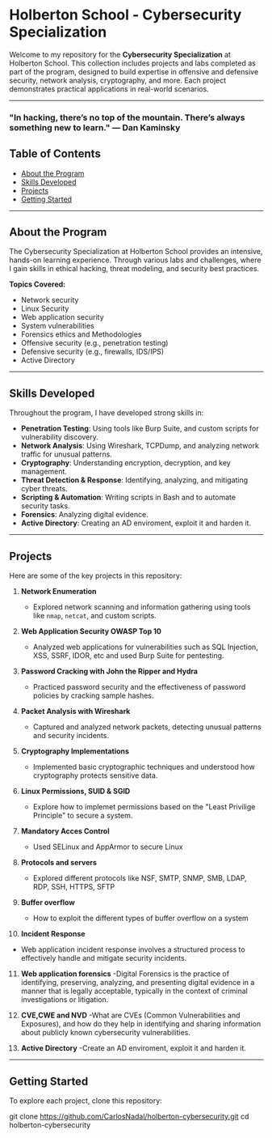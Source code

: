 # Holberton School - Cybersecurity Specialization

Welcome to my repository for the **Cybersecurity Specialization** at Holberton School. This collection includes projects and labs completed as part of the program, designed to build expertise in offensive and defensive security, network analysis, cryptography, and more. Each project demonstrates practical applications in real-world scenarios.

---
### "In hacking, there’s no top of the mountain. There’s always something new to learn." — Dan Kaminsky

## Table of Contents
- [About the Program](#about-the-program)
- [Skills Developed](#skills-developed)
- [Projects](#projects)
- [Getting Started](#getting-started)

---

## About the Program

The Cybersecurity Specialization at Holberton School provides an intensive, hands-on learning experience. Through various labs and challenges, where I gain skills in ethical hacking, threat modeling, and security best practices. 

**Topics Covered:**
- Network security
- Linux Security
- Web application security
- System vulnerabilities
- Forensics ethics and Methodologies
- Offensive security (e.g., penetration testing)
- Defensive security (e.g., firewalls, IDS/IPS)
- Active Directory

---

## Skills Developed

Throughout the program, I have developed strong skills in:
- **Penetration Testing**: Using tools like Burp Suite, and custom scripts for vulnerability discovery.
- **Network Analysis**: Using Wireshark, TCPDump, and analyzing network traffic for unusual patterns.
- **Cryptography**: Understanding encryption, decryption, and key management.
- **Threat Detection & Response**: Identifying, analyzing, and mitigating cyber threats.
- **Scripting & Automation**: Writing scripts in Bash and to automate security tasks.
- **Forensics**: Analyzing digital evidence.
- **Active Directory**: Creating an AD enviroment, exploit it and harden it.

---

## Projects

Here are some of the key projects in this repository:

1. **Network Enumeration**  
   - Explored network scanning and information gathering using tools like `nmap`, `netcat`, and custom scripts.
  
2. **Web Application Security OWASP Top 10**  
   - Analyzed web applications for vulnerabilities such as SQL Injection, XSS, SSRF, IDOR, etc and used Burp Suite for pentesting.

3. **Password Cracking with John the Ripper and Hydra**  
   - Practiced password security and the effectiveness of password policies by cracking sample hashes.

4. **Packet Analysis with Wireshark**  
   - Captured and analyzed network packets, detecting unusual patterns and security incidents.

5. **Cryptography Implementations**  
   - Implemented basic cryptographic techniques and understood how cryptography protects sensitive data.

6. **Linux Permissions, SUID & SGID**
   - Explore how to implemet permissions based on the "Least Privilige Principle" to secure a system.

7. **Mandatory Acces Control**
   - Used SELinux and AppArmor to secure Linux

8. **Protocols and servers**
   - Explored different protocols like NSF, SMTP, SNMP, SMB, LDAP, RDP, SSH, HTTPS, SFTP

9. **Buffer overflow**
   - How to exploit the different types of buffer overflow on a system
     
10. **Incident Response**
   - Web application incident response involves a structured process to effectively handle and mitigate security incidents.

11. **Web application forensics**
   -Digital Forensics is the practice of identifying, preserving, analyzing, and presenting digital evidence in a manner that is          legally acceptable, typically in the context of criminal investigations or litigation.

12. **CVE,CWE and NVD**
   -What are CVEs (Common Vulnerabilities and Exposures), and how do they help in identifying and sharing information about publicly       known cybersecurity vulnerabilities.

14. **Active Directory**
   -Create an AD enviroment, exploit it and harden it.

---

## Getting Started

To explore each project, clone this repository:

git clone https://github.com/CarlosNadal/holberton-cybersecurity.git
cd holberton-cybersecurity
